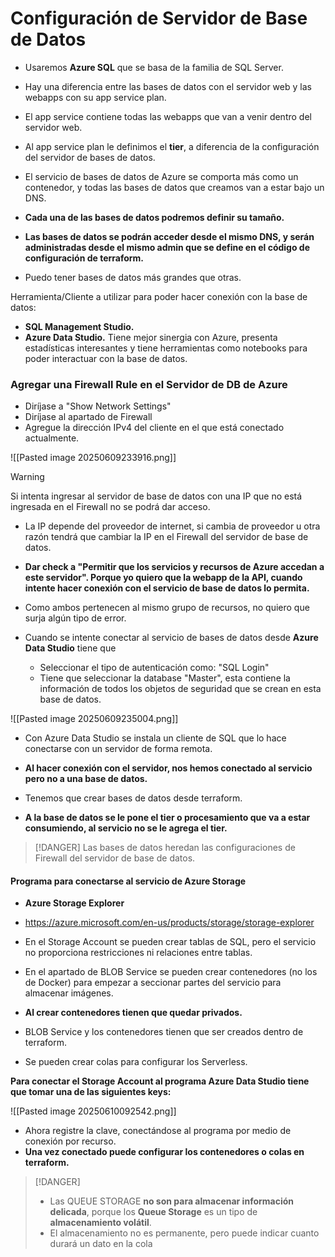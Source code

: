 
# Configuración de Servidor de Base de Datos

- Usaremos **Azure SQL** que se basa de la familia de SQL Server.

- Hay una diferencia entre las bases de datos con el servidor web y las webapps con su app service plan.
- El app service contiene todas las webapps que van a venir dentro del servidor web.
- Al app service plan le definimos el **tier**, a diferencia de la configuración del servidor de bases de datos.

- El servicio de bases de datos de Azure se comporta más como un contenedor, y todas las bases de datos que creamos van a estar bajo un DNS.
- **Cada una de las bases de datos podremos definir su tamaño.**
- **Las bases de datos se podrán acceder desde el mismo DNS, y serán administradas desde el mismo admin que se define en el código de configuración de terraform.**
- Puedo tener bases de datos más grandes que otras.

Herramienta/Cliente a utilizar para poder hacer conexión con la base de datos:

- **SQL Management Studio.**
- **Azure Data Studio.** Tiene mejor sinergia con Azure, presenta estadísticas interesantes y tiene herramientas como notebooks para poder interactuar con la base de datos.

### Agregar una Firewall Rule en el Servidor de DB de Azure

- Diríjase a "Show Network Settings"
- Diríjase al apartado de Firewall
- Agregue la dirección IPv4 del cliente en el que está conectado actualmente.

![[Pasted image 20250609233916.png]]

> [!WARNING]
> Si intenta ingresar al servidor de base de datos con una IP que no está ingresada en el Firewall no se podrá dar acceso.

- La IP depende del proveedor de internet, si cambia de proveedor u otra razón tendrá que cambiar la IP en el Firewall del servidor de base de datos.

- **Dar check a "Permitir que los servicios y recursos de Azure accedan a este servidor". Porque yo quiero que la webapp de la API, cuando intente hacer conexión con el servicio de base de datos lo permita.**
- Como ambos pertenecen al mismo grupo de recursos, no quiero que surja algún tipo de error.

- Cuando se intente conectar al servicio de bases de datos desde **Azure Data Studio** tiene que
	- Seleccionar el tipo de autenticación como: "SQL Login"
	- Tiene que seleccionar la database "Master", esta contiene la información de todos los objetos de seguridad que se crean en esta base de datos.

![[Pasted image 20250609235004.png]]

- Con Azure Data Studio se instala un cliente de SQL que lo hace conectarse con un servidor de forma remota.
- **Al hacer conexión con el servidor, nos hemos conectado al servicio pero no a una base de datos.**
- Tenemos que crear bases de datos desde terraform.

 - **A la base de datos se le pone el tier o procesamiento que va a estar consumiendo, al servicio no se le agrega el tier.**

> [!DANGER]
> Las bases de datos heredan las configuraciones de Firewall del servidor de base de datos.

#### Programa para conectarse al servicio de Azure Storage

- **Azure Storage Explorer**
- https://azure.microsoft.com/en-us/products/storage/storage-explorer

- En el Storage Account se pueden crear tablas de SQL, pero el servicio no proporciona restricciones ni relaciones entre tablas.
- En el apartado de BLOB Service se pueden crear contenedores (no los de Docker) para empezar a seccionar partes del servicio para almacenar imágenes.
- **Al crear contenedores tienen que quedar privados.**

- BLOB Service y los contenedores tienen que ser creados dentro de terraform.
- Se pueden crear colas para configurar los Serverless.

**Para conectar el Storage Account al programa Azure Data Studio tiene que tomar una de las siguientes keys:**

![[Pasted image 20250610092542.png]]

- Ahora registre la clave, conectándose al programa por medio de conexión por recurso.
- **Una vez conectado puede configurar los contenedores o colas en terraform.**

> [!DANGER]
>  - Las QUEUE STORAGE **no son para almacenar información delicada**, porque los **Queue Storage** es un tipo de **almacenamiento volátil**.
>  - El almacenamiento no es permanente, pero puede indicar cuanto durará un dato en la cola



































